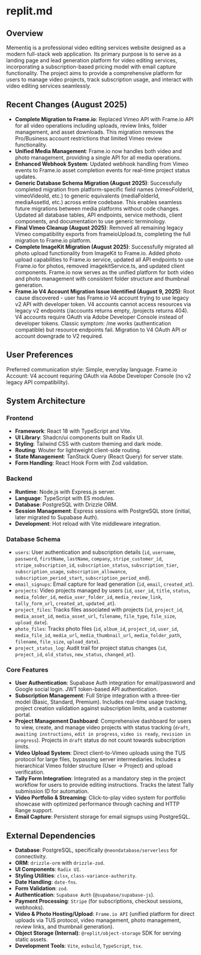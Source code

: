 # replit.md

## Overview
Mementiq is a professional video editing services website designed as a modern full-stack web application. Its primary purpose is to serve as a landing page and lead generation platform for video editing services, incorporating a subscription-based pricing model with email capture functionality. The project aims to provide a comprehensive platform for users to manage video projects, track subscription usage, and interact with video editing services seamlessly.

## Recent Changes (August 2025)
- **Complete Migration to Frame.io**: Replaced Vimeo API with Frame.io API for all video operations including uploads, review links, folder management, and asset downloads. This migration removes the Pro/Business account restrictions that limited Vimeo review functionality.
- **Unified Media Management**: Frame.io now handles both video and photo management, providing a single API for all media operations.
- **Enhanced Webhook System**: Updated webhook handling from Vimeo events to Frame.io asset completion events for real-time project status updates.
- **Generic Database Schema Migration (August 2025)**: Successfully completed migration from platform-specific field names (vimeoFolderId, vimeoVideoId, etc.) to generic equivalents (mediaFolderId, mediaAssetId, etc.) across entire codebase. This enables seamless future migrations between media platforms without code changes. Updated all database tables, API endpoints, service methods, client components, and documentation to use generic terminology.
- **Final Vimeo Cleanup (August 2025)**: Removed all remaining legacy Vimeo compatibility exports from frameioUpload.ts, completing the full migration to Frame.io platform.
- **Complete ImageKit Migration (August 2025)**: Successfully migrated all photo upload functionality from ImageKit to Frame.io. Added photo upload capabilities to Frame.io service, updated all API endpoints to use Frame.io for photos, removed imagekitService.ts, and updated client components. Frame.io now serves as the unified platform for both video and photo management with consistent folder structure and thumbnail generation.
- **Frame.io V4 Account Migration Issue Identified (August 9, 2025)**: Root cause discovered - user has Frame.io V4 account trying to use legacy v2 API with developer token. V4 accounts cannot access resources via legacy v2 endpoints (/accounts returns empty, /projects returns 404). V4 accounts require OAuth via Adobe Developer Console instead of developer tokens. Classic symptom: /me works (authentication compatible) but resource endpoints fail. Migration to V4 OAuth API or account downgrade to V2 required.

## User Preferences
Preferred communication style: Simple, everyday language.
Frame.io Account: V4 account requiring OAuth via Adobe Developer Console (no v2 legacy API compatibility).

## System Architecture

### Frontend
- **Framework**: React 18 with TypeScript and Vite.
- **UI Library**: Shadcn/ui components built on Radix UI.
- **Styling**: Tailwind CSS with custom theming and dark mode.
- **Routing**: Wouter for lightweight client-side routing.
- **State Management**: TanStack Query (React Query) for server state.
- **Form Handling**: React Hook Form with Zod validation.

### Backend
- **Runtime**: Node.js with Express.js server.
- **Language**: TypeScript with ES modules.
- **Database**: PostgreSQL with Drizzle ORM.
- **Session Management**: Express sessions with PostgreSQL store (initial, later migrated to Supabase Auth).
- **Development**: Hot reload with Vite middleware integration.

### Database Schema
- `users`: User authentication and subscription details (`id`, `username`, `password`, `firstName`, `lastName`, `company`, `stripe_customer_id`, `stripe_subscription_id`, `subscription_status`, `subscription_tier`, `subscription_usage`, `subscription_allowance`, `subscription_period_start`, `subscription_period_end`).
- `email_signups`: Email capture for lead generation (`id`, `email`, `created_at`).
- `projects`: Video projects managed by users (`id`, `user_id`, `title`, `status`, `media_folder_id`, `media_user_folder_id`, `media_review_link`, `tally_form_url`, `created_at`, `updated_at`).
- `project_files`: Tracks files associated with projects (`id`, `project_id`, `media_asset_id`, `media_asset_url`, `filename`, `file_type`, `file_size`, `upload_date`).
- `photo_files`: Tracks photo files (`id`, `album_id`, `project_id`, `user_id`, `media_file_id`, `media_url`, `media_thumbnail_url`, `media_folder_path`, `filename`, `file_size`, `upload_date`).
- `project_status_log`: Audit trail for project status changes (`id`, `project_id`, `old_status`, `new_status`, `changed_at`).

### Core Features
- **User Authentication**: Supabase Auth integration for email/password and Google social login. JWT token-based API authentication.
- **Subscription Management**: Full Stripe integration with a three-tier model (Basic, Standard, Premium). Includes real-time usage tracking, project creation validation against subscription limits, and a customer portal.
- **Project Management Dashboard**: Comprehensive dashboard for users to view, create, and manage video projects with status tracking (`draft`, `awaiting instructions`, `edit in progress`, `video is ready`, `revision in progress`). Projects in `draft` status do not count towards subscription limits.
- **Video Upload System**: Direct client-to-Vimeo uploads using the TUS protocol for large files, bypassing server intermediaries. Includes a hierarchical Vimeo folder structure (User -> Project) and upload verification.
- **Tally Form Integration**: Integrated as a mandatory step in the project workflow for users to provide editing instructions. Tracks the latest Tally submission ID for automation.
- **Video Portfolio & Streaming**: Click-to-play video system for portfolio showcase with optimized performance through caching and HTTP Range support.
- **Email Capture**: Persistent storage for email signups using PostgreSQL.

## External Dependencies

- **Database**: PostgreSQL, specifically `@neondatabase/serverless` for connectivity.
- **ORM**: `drizzle-orm` with `drizzle-zod`.
- **UI Components**: `Radix UI`.
- **Styling Utilities**: `clsx`, `class-variance-authority`.
- **Date Handling**: `date-fns`.
- **Form Validation**: `zod`.
- **Authentication**: `Supabase Auth` (`@supabase/supabase-js`).
- **Payment Processing**: `Stripe` (for subscriptions, checkout sessions, webhooks).
- **Video & Photo Hosting/Upload**: `Frame.io API` (unified platform for direct uploads via TUS protocol, video management, photo management, review links, and thumbnail generation).
- **Object Storage (Internal)**: `@replit/object-storage` SDK for serving static assets.
- **Development Tools**: `Vite`, `esbuild`, `TypeScript`, `tsx`.
